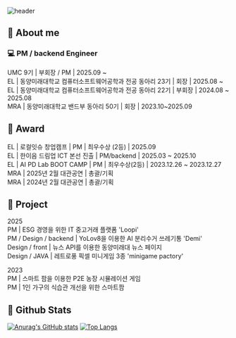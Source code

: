 ![header](https://capsule-render.vercel.app/api?type=Rounded&color=gradient&height=300&section=header&text=miniminimo%20pages%F0%9F%A4%97)

## 🐤 About me 
### 💻 PM / backend Engineer

UMC 9기 | 부회장 / PM | 2025.09 ~ <br/>
EL | 동양미래대학교 컴퓨터소프트웨어공학과 전공 동아리 23기 | 회장 | 2025.08 ~ <br/>
EL | 동양미래대학교 컴퓨터소프트웨어공학과 전공 동아리 22기 | 부회장 | 2024.08 ~ 2025.08 <br/>
MRA | 동양미래대학교 밴드부 동아리 50기 | 회장 | 2023.10~2025.09 <br/>

## 👑 Award
EL | 로컬잇슈 창업캠프 | PM | 최우수상 (2등) | 2025.09 <br/>
EL | 한이음 드림업 ICT 본선 진출 | PM/backend | 2025.03 ~ 2025.10 <br/>
EL | AI PD Lab BOOT CAMP | PM | 최우수상(2등) | 2023.12.26 ~ 2023.12.27 <br/>
MRA | 2025년 2월 대관공연 | 총괄/기획 <br/>
MRA | 2024년 2월 대관공연 | 총괄/기획 <br/>

## 📆 Project
2025 <br/>
PM | ESG 경영을 위한 IT 중고거래 플랫폼 'Loopi' <br/>
PM / Design / backend | YoLov8을 이용한 AI 분리수거 쓰레기통 'Demi' <br/>
Design / front | 뉴스 API를 이용한 동양미래대 뉴스 페이지 <br/>
Design / JAVA | 레트로풍 픽셀 미니게임 3종 'minigame pactory' <br/>

2023 <br/>
PM | 스마트 팜을 이용한 P2E 농장 시뮬레이션 게임 <br/>
PM | 1인 가구의 식습관 개선을 위한 스마트팜 <br/>

## 🤔 Github Stats
  [![Anurag's GitHub stats](https://github-readme-stats.vercel.app/api?username=miiniminimo)](https://github.com/anuraghazra/github-readme-stats) [![Top Langs](https://github-readme-stats.vercel.app/api/top-langs/?username=miiniminimo)](https://github.com/anuraghazra/github-readme-stats)
  
